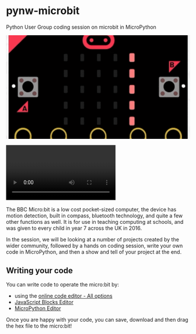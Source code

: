 # pynw-microbit
Python User Group coding session on microbit in MicroPython

![Alt Text](https://github.com/lwyso/pynw-microbit/blob/master/mbpynw.gif)

![Alt Text](https://github.com/lwyso/pynw-microbit/blob/master/mbpynw.mp4)

The BBC Micro:bit is a low cost pocket-sized computer, the device has motion detection, built in compass, bluetooth technology, and quite a few other functions as well. It is for use in teaching computing at schools, and was given to every child in year 7 across the UK in 2016​. 

In the session, we will​ be looking ​at a number of projects​ created by the wider community, followed by a hands on coding session, write your own code in MicroPython, and then a show and tell of your project at the end.

## Writing your code

You can write code to operate the micro:bit by:

- using the [online code editor - All options](http://microbit.org/code/)
- [JavaScript Blocks Editor](https://pxt.microbit.org/?lang=en)
- [MicroPython Editor](http://python.microbit.org/editor.html)

Once you are happy with your code, you can save, download and then drag the hex file to the micro:bit!